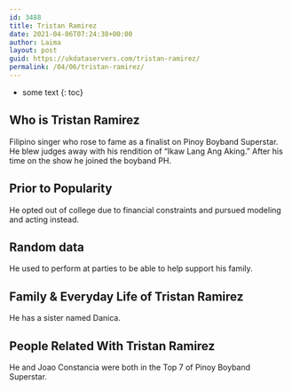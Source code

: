 ```yaml
---
id: 3488
title: Tristan Ramirez
date: 2021-04-06T07:24:38+00:00
author: Laima
layout: post
guid: https://ukdataservers.com/tristan-ramirez/
permalink: /04/06/tristan-ramirez/
---
```


* some text
{: toc}


## Who is Tristan Ramirez
                  
                  
                  
Filipino singer who rose to fame as a finalist on Pinoy Boyband Superstar. He blew judges away with his rendition of &#8220;Ikaw Lang Ang Aking.&#8221; After his time on the show he joined the boyband PH.
                  
              
            
              
            
                
                
                
## Prior to Popularity
                  
                  
                  
He opted out of college due to financial constraints and pursued modeling and acting instead.
                  
              
            
              
            
                
                
                
## Random data
                  
                  
                  
He used to perform at parties to be able to help support his family.
                  
              
            
              
            
                
                
                
## Family & Everyday Life of Tristan Ramirez
                  
                  
                  
He has a sister named Danica.
                  
              
            
              
            
                
                
                
## People Related With Tristan Ramirez
                  
                  
                  
He and Joao Constancia were both in the Top 7 of Pinoy Boyband Superstar.
                  
              
            
              
            
                
              
            
              
              
            
            
              
            
          
          
          